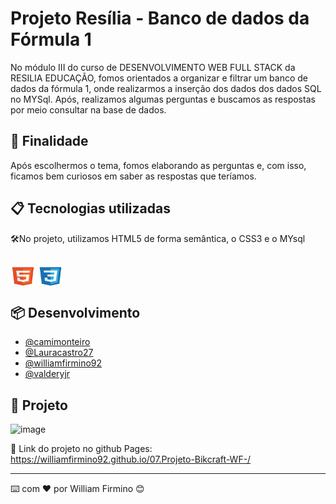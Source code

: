 # Projeto Resília - Banco de dados da Fórmula 1

No módulo III do curso de DESENVOLVIMENTO WEB FULL STACK da RESILIA EDUCAÇÃO, fomos orientados a organizar e filtrar um banco de dados da fórmula 1, onde realizarmos a inserção dos dados dos dados SQL no MYSql. Após, realizamos algumas perguntas e buscamos as respostas por meio consultar na base de dados.


## 🚀 Finalidade

Após escolhermos o tema, fomos elaborando as perguntas e, com isso, ficamos bem curiosos em saber as respostas que teríamos.


## 📋 Tecnologias utilizadas

🛠️No projeto, utilizamos HTML5 de forma semântica, o CSS3 e o MYsql
<div style="display: inline_block"><br>
<img align="center" alt="Will-HTML" height="30" width="40" src="https://raw.githubusercontent.com/devicons/devicon/master/icons/html5/html5-original.svg">
<img align="center" alt="Will-CSS" height="30" width="40" src="https://raw.githubusercontent.com/devicons/devicon/master/icons/css3/css3-original.svg">
</div>


## 📦 Desenvolvimento

- [@camimonteiro](https://github.com/camimonteiro)
- [@Lauracastro27](https://github.com/Lauracastro27)
- [@williamfirmino92](https://www.github.com/williamfirmino92)
- [@valderyjr](https://github.com/valderyjr)



## 📄 Projeto


![image](https://user-images.githubusercontent.com/89873481/168302568-d93c8955-691e-4940-81df-0201cdb8df0a.png)



📌 Link do projeto no github Pages: https://williamfirmino92.github.io/07.Projeto-Bikcraft-WF-/
 


---
⌨️ com ❤️ por William Firmino 😊


